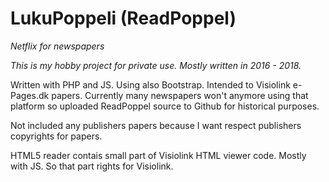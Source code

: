 # LukuPoppeli (ReadPoppel)
_Netflix for newspapers_

_This is my hobby project for private use. Mostly written in 2016 - 2018._

Written with PHP and JS. Using also Bootstrap. Intended to Visiolink e-Pages.dk papers. 
Currently many newspapers won't anymore using that platform so uploaded ReadPoppel source to Github for historical purposes.

Not included any publishers papers because I want respect publishers copyrights for papers.

HTML5 reader contais small part of Visiolink HTML viewer code. Mostly with JS. So that part rights for Visiolink.
